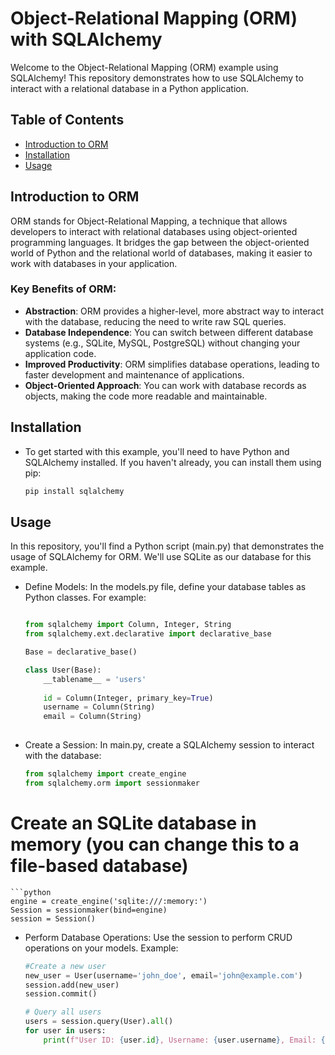 # Object-Relational Mapping (ORM) with SQLAlchemy

Welcome to the Object-Relational Mapping (ORM) example using SQLAlchemy! This repository demonstrates how to use SQLAlchemy to interact with a relational database in a Python application.

## Table of Contents
- [Introduction to ORM](#introduction-to-orm)
- [Installation](#installation)
- [Usage](#usage)

## Introduction to ORM

ORM stands for Object-Relational Mapping, a technique that allows developers to interact with relational databases using object-oriented programming languages. It bridges the gap between the object-oriented world of Python and the relational world of databases, making it easier to work with databases in your application.

### Key Benefits of ORM:
- **Abstraction**: ORM provides a higher-level, more abstract way to interact with the database, reducing the need to write raw SQL queries.
- **Database Independence**: You can switch between different database systems (e.g., SQLite, MySQL, PostgreSQL) without changing your application code.
- **Improved Productivity**: ORM simplifies database operations, leading to faster development and maintenance of applications.
- **Object-Oriented Approach**: You can work with database records as objects, making the code more readable and maintainable.

## Installation

- To get started with this example, you'll need to have Python and SQLAlchemy installed. If you haven't already, you can install them using pip:

    ```bash
    pip install sqlalchemy


## Usage
In this repository, you'll find a Python script (main.py) that demonstrates the usage of SQLAlchemy for ORM. We'll use SQLite as our database for this example.

 - Define Models: In the models.py file, define your database tables as Python classes. For example:


    ```python
    
    from sqlalchemy import Column, Integer, String
    from sqlalchemy.ext.declarative import declarative_base
    
    Base = declarative_base()
    
    class User(Base):
        __tablename__ = 'users'
        
        id = Column(Integer, primary_key=True)
        username = Column(String)
        email = Column(String)
        
- Create a Session: In main.py, create a SQLAlchemy session to interact with the database:

    ```python
    from sqlalchemy import create_engine
    from sqlalchemy.orm import sessionmaker

# Create an SQLite database in memory (you can change this to a file-based database)

    ```python
    engine = create_engine('sqlite:///:memory:')
    Session = sessionmaker(bind=engine)
    session = Session()
 - Perform Database Operations: Use the session to perform CRUD operations on your models. Example:

    ```python
    #Create a new user
    new_user = User(username='john_doe', email='john@example.com')
    session.add(new_user)
    session.commit()

    # Query all users
    users = session.query(User).all()
    for user in users:
        print(f"User ID: {user.id}, Username: {user.username}, Email: {user.email}")


